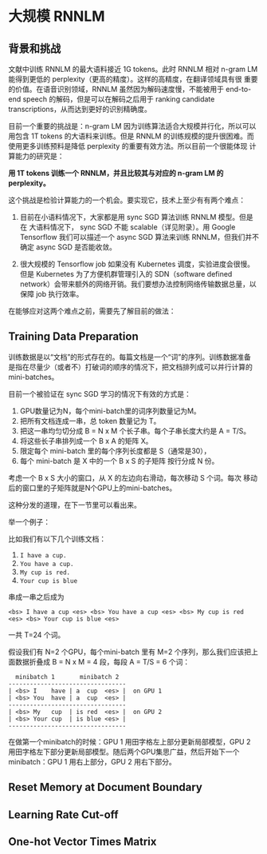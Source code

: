 # 大规模 RNNLM

## 背景和挑战

文献中训练 RNNLM 的最大语料接近 1G tokens。此时 RNNLM 相对 n-gram LM
能得到更低的 perplexity（更高的精度）。这样的高精度，在翻译领域具有很
重要的价值。在语音识别领域，RNNLM 虽然因为解码速度慢，不能被用于
end-to-end speech 的解码，但是可以在解码之后用于 ranking candidate
transcriptions，从而达到更好的识别精确度。

目前一个重要的挑战是：n-gram LM 因为训练算法适合大规模并行化，所以可以
用包含 1T tokens 的大语料来训练。但是 RNNLM 的训练规模的提升很困难。而
使用更多训练预料是降低 perplexity 的重要有效方法。所以目前一个很能体现
计算能力的研究是：

**用 1T tokens 训练一个 RNNLM，并且比较其与对应的 n-gram LM 的
  perplexity。**

这个挑战是检验计算能力的一个机会。要实现它，技术上至少有有两个难点：

1. 目前在小语料情况下，大家都是用 sync SGD 算法训练 RNNLM 模型。但是在
   大语料情况下， sync SGD 不能 scalable（详见附录）。用 Google
   Tensorflow 我们可以描述一个 async SGD 算法来训练 RNNLM，但我们并不
   确定 async SGD 是否能收敛。

1. 很大规模的 Tensorflow job 如果没有 Kubernetes 调度，实验进度会很慢。
   但是 Kubernetes 为了方便机群管理引入的 SDN（software defined
   network）会带来额外的网络开销。我们要想办法控制网络传输数据总量，以
   保障 job 执行效率。


在能够应对这两个难点之前，需要先了解目前的做法：

## Training Data Preparation

训练数据是以“文档”的形式存在的。每篇文档是一个“词”的序列。训练数据准备
是指在尽量少（或者不）打破词的顺序的情况下，把文档排列成可以并行计算的
mini-batches。

目前一个被验证在 sync SGD 学习的情况下有效的方式是：

1. GPU数量记为N，每个mini-batch里的词序列数量记为M。
1. 把所有文档连成一串，总 token 数量记为 T。
1. 把这一串均匀切分成 B = N x M 个长子串。每个子串长度大约是 A = T/S。
1. 将这些长子串排列成一个 B x A 的矩阵 X。
1. 限定每个 mini-batch 里的每个序列长度都是 S（通常是30），
1. 每个 mini-batch 是 X 中的一个 B x S 的子矩阵 按行分成 N 份。

考虑一个 B x S 大小的窗口，从 X 的左边向右滑动，每次移动 S 个词。每次
移动后的窗口里的子矩阵就是N个GPU上的mini-batches。

这种分发的道理，在下一节里可以看出来。

举一个例子：

比如我们有以下几个训练文档：

1. `I have a cup.`
1. `You have a cup.`
1. `My cup is red.`
1. `Your cup is blue`

串成一串之后成为

```
<bs> I have a cup <es> <bs> You have a cup <es> <bs> My cup is red <es> <bs> Your cup is blue <es>
```

一共 T=24 个词。

假设我们有 N=2 个GPU，每个mini-batch 里有 M=2 个序列，那么我们应该把上
面数据折叠成 B = N x M = 4 段，每段 A = T/S = 6 个词：

```
  minibatch 1       minibatch 2
---------------------------------
| <bs> I    have | a  cup  <es> |  on GPU 1
| <bs> You  have | a  cup  <es> |
---------------------------------
| <bs> My   cup  | is red  <es> |  on GPU 2
| <bs> Your cup  | is blue <es> |
---------------------------------
```

在做第一个minibatch的时候：GPU 1 用田字格左上部分更新局部模型，GPU 2
用田字格左下部分更新局部模型。随后两个GPU集思广益，然后开始下一个
minibatch：GPU 1 用右上部分，GPU 2 用右下部分。

## Reset Memory at Document Boundary



## Learning Rate Cut-off

## One-hot Vector Times Matrix
